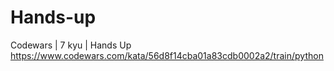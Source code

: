 # Hands-up
Codewars | 7 kyu | Hands Up
https://www.codewars.com/kata/56d8f14cba01a83cdb0002a2/train/python

